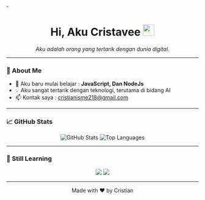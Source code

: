 -<h1 align="center">Hi, Aku Cristavee <img src="https://media.giphy.com/media/hvRJCLFzcasrR4ia7z/giphy.gif" width="30"/></h1>

<p align="center">
  <em> Aku adalah orang yang tertarik dengan dunia digital.</em>
</p>

---

### 🚀 About Me

- 🌱 Aku baru mulai belajar : **JavaScript, Dan NodeJs**
- 💡 Aku sangat tertarik dengan teknologi, terutama di bidang AI
- 📫 Kontak saya             : cristianisme218@gmail.com

---

### 📈 GitHub Stats

<p align="center">
  <img src="https://github-readme-stats.vercel.app/api?username=Cristavee&show_icons=true&theme=tokyonight" alt="GitHub Stats" />
  <img src="https://github-readme-stats.vercel.app/api/top-langs/?username=Cristavee&layout=compact&theme=tokyonight" alt="Top Languages" />
</p>

---

### 🧰 Still Learning 

<p align="center">
  <img src="https://img.shields.io/badge/JavaScript-333333?style=flat&logo=javascript&logoColor=F7DF1E"/>
  <img src="https://img.shields.io/badge/Node.js-333333?style=flat&logo=node.js&logoColor=339933"/>
</p>

---

<p align="center">
  Made with ❤️ by Cristian
</p>

